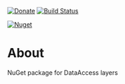 [![Donate](https://img.shields.io/badge/-%E2%99%A5%20Donate-%23ff69b4)](https://hmlendea.go.ro/fund.html) [![Build Status](https://github.com/hmlendea/nucidal/actions/workflows/dotnet.yml/badge.svg)](https://github.com/hmlendea/nucidal/actions/workflows/dotnet.yml)

[![Nuget](https://img.shields.io/nuget/v/NuciDAL.svg?label=NuciDAL)](https://www.nuget.org/packages/NuciDAL)

# About

NuGet package for DataAccess layers
